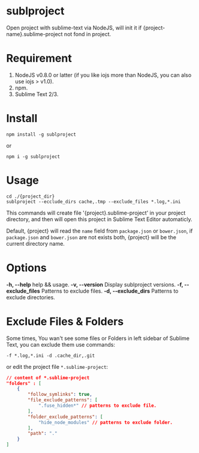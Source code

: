 sublproject
=============

Open project with sublime-text via NodeJS, will init it if {project-name}.sublime-project not fond in project.

# Requirement
1. NodeJS v0.8.0 or latter (if you like iojs more than NodeJS, you can also use iojs > v1.0).
2. npm.
3. Sublime Text 2/3.

# Install
```
npm install -g sublproject
```
or
```
npm i -g sublproject
```

# Usage
```
cd ./{project_dir}
sublproject --ecclude_dirs cache,.tmp --exclude_files *.log,*.ini
```
This commands will create file '{project}.sublime-project' in your project directory, and then will open this project in Sublime Text Editor automaticly.

Default, {project} will read the `name` field from `package.json` or `bower.json`, if `package.json` and `bower.json` are not exists both, {project} will be the current directory name.

# Options

**-h, --help**           help && usage.
**-v, --version**        Display sublproject versions.
**-f, --exclude_files**  Patterns to exclude files.
**-d, --exclude_dirs**   Patterns to exclude directories.


# Exclude Files & Folders

Some times, You wan't see some files or Folders in left sidebar of Sublime Text, you can exclude them use commands:

`-f *.log,*.ini -d .cache_dir,.git`

or edit the project file `*.sublime-project`:

```json
// content of *.sublime-project
"folders" : [
    {
        "follow_symlinks": true,
        "file_exclude_patterns": [
            ".fuse_hidden*" // patterns to exclude file.
        ],
        "folder_exclude_patterns": [
            "hide_node_modules" // patterns to exclude folder.
        ],
        "path": "."
    }
]
```
